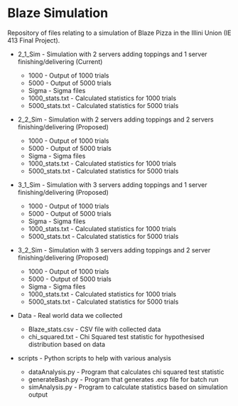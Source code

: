 # Blaze Simulation
Repository of files relating to a simulation of Blaze Pizza in the Illini Union (IE 413 Final Project).
* 2\_1\_Sim - Simulation with 2 servers adding toppings and 1 server finishing/delivering (Current)
    * 1000 - Output of 1000 trials
    * 5000 - Output of 5000 trials
    * Sigma - Sigma files
    * 1000\_stats.txt - Calculated statistics for 1000 trials
    * 5000\_stats.txt - Calculated statistics for 5000 trials

* 2\_2\_Sim - Simulation with 2 servers adding toppings and 2 servers finishing/delivering (Proposed)
    * 1000 - Output of 1000 trials
    * 5000 - Output of 5000 trials
    * Sigma - Sigma files
    * 1000\_stats.txt - Calculated statistics for 1000 trials
    * 5000\_stats.txt - Calculated statistics for 5000 trials

* 3\_1\_Sim - Simulation with 3 servers adding toppings and 1 server finishing/delivering (Proposed)
    * 1000 - Output of 1000 trials
    * 5000 - Output of 5000 trials
    * Sigma - Sigma files
    * 1000\_stats.txt - Calculated statistics for 1000 trials
    * 5000\_stats.txt - Calculated statistics for 5000 trials

* 3\_2\_Sim - Simulation with 3 servers adding toppings and 2 server finishing/delivering (Proposed)
    * 1000 - Output of 1000 trials
    * 5000 - Output of 5000 trials
    * Sigma - Sigma files
    * 1000\_stats.txt - Calculated statistics for 1000 trials
    * 5000\_stats.txt - Calculated statistics for 5000 trials

* Data - Real world data we collected
    * Blaze\_stats.csv - CSV file with collected data
    * chi\_squared.txt - Chi Squared test statistic for hypothesised distribution based on data

* scripts - Python scripts to help with various analysis
    * dataAnalysis.py - Program that calculates chi squared test statistic
    * generateBash.py - Program that generates .exp file for batch run
    * simAnalysis.py - Program to calculate statistics based on simulation output
